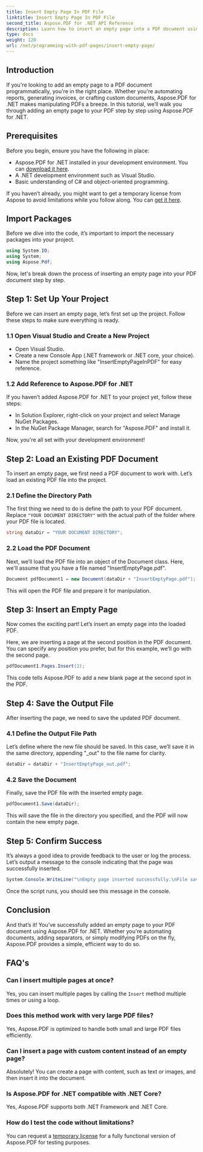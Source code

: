 ```yaml
---
title: Insert Empty Page In PDF File
linktitle: Insert Empty Page In PDF File
second_title: Aspose.PDF for .NET API Reference
description: Learn how to insert an empty page into a PDF document using Aspose.PDF for .NET. Step-by-step tutorial with code examples for seamless PDF manipulation.
type: docs
weight: 120
url: /net/programming-with-pdf-pages/insert-empty-page/
---
```

## Introduction

If you're looking to add an empty page to a PDF document programmatically, you're in the right place. Whether you're automating reports, generating invoices, or crafting custom documents, Aspose.PDF for .NET makes manipulating PDFs a breeze. In this tutorial, we’ll walk you through adding an empty page to your PDF step by step using Aspose.PDF for .NET.

## Prerequisites

Before you begin, ensure you have the following in place:

- Aspose.PDF for .NET installed in your development environment. You can [download it here](https://releases.aspose.com/pdf/net/).
- A .NET development environment such as Visual Studio.
- Basic understanding of C# and object-oriented programming.

If you haven’t already, you might want to get a temporary license from Aspose to avoid limitations while you follow along. You can [get it here](https://purchase.aspose.com/temporary-license/).

## Import Packages

Before we dive into the code, it’s important to import the necessary packages into your project.

```csharp
using System.IO;
using System;
using Aspose.Pdf;
```

Now, let's break down the process of inserting an empty page into your PDF document step by step.

## Step 1: Set Up Your Project

Before we can insert an empty page, let’s first set up the project. Follow these steps to make sure everything is ready.

### 1.1 Open Visual Studio and Create a New Project
- Open Visual Studio.
- Create a new Console App (.NET framework or .NET core, your choice).
- Name the project something like "InsertEmptyPageInPDF" for easy reference.

### 1.2 Add Reference to Aspose.PDF for .NET
If you haven’t added Aspose.PDF for .NET to your project yet, follow these steps:
- In Solution Explorer, right-click on your project and select Manage NuGet Packages.
- In the NuGet Package Manager, search for "Aspose.PDF" and install it.

Now, you're all set with your development environment!

## Step 2: Load an Existing PDF Document

To insert an empty page, we first need a PDF document to work with. Let’s load an existing PDF file into the project.

### 2.1 Define the Directory Path

The first thing we need to do is define the path to your PDF document. Replace `"YOUR DOCUMENT DIRECTORY"` with the actual path of the folder where your PDF file is located.

```csharp
string dataDir = "YOUR DOCUMENT DIRECTORY";
```

### 2.2 Load the PDF Document

Next, we’ll load the PDF file into an object of the Document class. Here, we'll assume that you have a file named "InsertEmptyPage.pdf".

```csharp
Document pdfDocument1 = new Document(dataDir + "InsertEmptyPage.pdf");
```

This will open the PDF file and prepare it for manipulation.

## Step 3: Insert an Empty Page

Now comes the exciting part! Let’s insert an empty page into the loaded PDF.

Here, we are inserting a page at the second position in the PDF document. You can specify any position you prefer, but for this example, we’ll go with the second page.

```csharp
pdfDocument1.Pages.Insert(2);
```

This code tells Aspose.PDF to add a new blank page at the second spot in the PDF.

## Step 4: Save the Output File

After inserting the page, we need to save the updated PDF document.

### 4.1 Define the Output File Path

Let’s define where the new file should be saved. In this case, we’ll save it in the same directory, appending "_out" to the file name for clarity.

```csharp
dataDir = dataDir + "InsertEmptyPage_out.pdf";
```

### 4.2 Save the Document

Finally, save the PDF file with the inserted empty page.

```csharp
pdfDocument1.Save(dataDir);
```

This will save the file in the directory you specified, and the PDF will now contain the new empty page.

## Step 5: Confirm Success

It’s always a good idea to provide feedback to the user or log the process. Let’s output a message to the console indicating that the page was successfully inserted.

```csharp
System.Console.WriteLine("\nEmpty page inserted successfully.\nFile saved at " + dataDir);
```

Once the script runs, you should see this message in the console.

## Conclusion

And that’s it! You’ve successfully added an empty page to your PDF document using Aspose.PDF for .NET. Whether you're automating documents, adding separators, or simply modifying PDFs on the fly, Aspose.PDF provides a simple, efficient way to do so.


## FAQ's

### Can I insert multiple pages at once?
Yes, you can insert multiple pages by calling the `Insert` method multiple times or using a loop.

### Does this method work with very large PDF files?
Yes, Aspose.PDF is optimized to handle both small and large PDF files efficiently.

### Can I insert a page with custom content instead of an empty page?
Absolutely! You can create a page with content, such as text or images, and then insert it into the document.

### Is Aspose.PDF for .NET compatible with .NET Core?
Yes, Aspose.PDF supports both .NET Framework and .NET Core.

### How do I test the code without limitations?
You can request a [temporary license](https://purchase.aspose.com/temporary-license/) for a fully functional version of Aspose.PDF for testing purposes.
